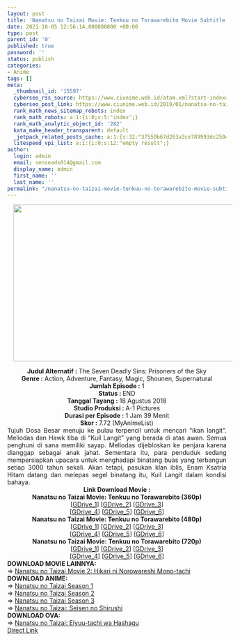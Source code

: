 ```yaml
---
layout: post
title: 'Nanatsu no Taizai Movie: Tenkuu no Torawarebito Movie Subtitle Indonesia'
date: 2021-10-05 12:56:14.000000000 +00:00
type: post
parent_id: '0'
published: true
password: ''
status: publish
categories:
- Anime
tags: []
meta:
  _thumbnail_id: '15597'
  cyberseo_rss_source: https://www.ciunime.web.id/atom.xml?start-index=3301&max-results=150
  cyberseo_post_link: https://www.ciunime.web.id/2019/01/nanatsu-no-taizai-movie-tenkuu-no.html
  rank_math_news_sitemap_robots: index
  rank_math_robots: a:1:{i:0;s:5:"index";}
  rank_math_analytic_object_id: '282'
  kata_make_header_transparent: default
  _jetpack_related_posts_cache: a:1:{s:32:"37550b67d263a3ce789993dc25046c5f";a:2:{s:7:"expires";i:1648720549;s:7:"payload";a:0:{}}}
  litespeed_vpi_list: a:1:{i:0;s:12:"empty result";}
author:
  login: admin
  email: senseads014@gmail.com
  display_name: admin
  first_name: ''
  last_name: ''
permalink: "/nanatsu-no-taizai-movie-tenkuu-no-torawarebito-movie-subtitle-indonesia/"
---
```

<div class="separator" style="clear: both; text-align: center;"><a href="https://2.bp.blogspot.com/-vOcCQgKSwRg/XE25l9d1vqI/AAAAAAAAIr4/T-8jKAjvfNMoBl5qnx3eFh86wJvCJauSACLcBGAs/s1600/Nanatsu%2Bno%2BTaizai%2BMovie%2B-%2BTenkuu%2Bno%2BTorawarebito.jpg" style="margin-left: 1em; margin-right: 1em;"><img border="0" data-original-height="720" data-original-width="1280" height="360" src="{{ site.baseurl }}/assets/2021/10/Nanatsu%2Bno%2BTaizai%2BMovie%2B-%2BTenkuu%2Bno%2BTorawarebito.jpg" width="640" /></a></div>
<p>
<div style="text-align: center;"><b>Judul</b><b><b> Alternatif</b> :</b> The Seven Deadly Sins: Prisoners of the Sky</div>
<div style="text-align: center;"><b><b>Genre :</b></b> Action, Adventure, Fantasy, Magic, Shounen, Supernatural</div>
<div style="text-align: center;"><b>Jumlah Episode :</b> 1<br /><b>Status :&nbsp;</b>END<br /><b>Tanggal Tayang :</b> 18 Agustus 2018<br /><b>Studio Produksi : </b>A-1 Pictures<br /><b>Durasi per Episode :</b> 1 Jam 39 Menit</div>
<div style="text-align: center;"><b>Skor :</b> 7.72 (MyAnimeList)</div>
<div style="text-align: center;"></div>
<div style="text-align: justify;">Tujuh Dosa Besar menuju ke pulau terpencil untuk mencari “ikan langit”. Meliodas dan Hawk tiba di “Kuil Langit” yang berada di atas awan. Semua penghuni di sana memiliki sayap. Meliodas dijebloskan ke penjara karena dianggap sebagai anak jahat. Sementara itu, para penduduk sedang mempersiapkan upacara untuk menghadapi binatang buas yang terbangun setiap 3000 tahun sekali. Akan tetapi, pasukan klan iblis, Enam Ksatria Hitam datang dan melepas segel binatang itu, Kuil Langit dalam kondisi bahaya.</div>
<div style="text-align: justify;"></div>
<div style="text-align: justify;"></div>
<div style="text-align: center;"><b>Link Download Movie :</b></div>
<div style="text-align: center;"></div>
<div style="text-align: center;"><b>Nanatsu no Taizai Movie: Tenkuu no Torawarebito (360p)</b></div>
<div style="text-align: center;">[<a href="https://drive.google.com/uc?export=download&amp;id=10-LKwaInogBcrrNPh5o93uryzLxNTbnj" target="_blank" rel="noopener">GDrive_1</a>] [<a href="https://drive.google.com/uc?export=download&amp;id=1t7MgGn_--bvymYwN-Df1GiyftSSW2ERj" target="_blank" rel="noopener">GDrive_2</a>] [<a href="https://drive.google.com/uc?export=download&amp;id=1VSJmlguuZE2U3sLCeGSids_rs9UrnBLC" target="_blank" rel="noopener">GDrive_3</a>]<br />[<a href="https://drive.google.com/uc?export=download&amp;id=1jS9GA71i5kl_UWnizR4SlYg6izMJENdg" target="_blank" rel="noopener">GDrive_4</a>] [<a href="https://drive.google.com/uc?export=download&amp;id=1AH4-4_ffhlW2wFeoom1JRTLH1BGObwyM" target="_blank" rel="noopener">GDrive_5</a>] [<a href="https://drive.google.com/uc?id=18HI-_c2r0j7YjFGj7WcLPZ9l29BQXB6L&amp;amp;export=download" target="_blank" rel="noopener">GDrive_6</a>]</div>
<div style="text-align: center;"></div>
<div style="text-align: center;"><b>Nanatsu no Taizai Movie: Tenkuu no Torawarebito (480p)</b><br />[<a href="https://drive.google.com/uc?export=download&amp;id=1KbbC4A1sAHKWNz7l81o6BCNxvHfoYR-b" target="_blank" rel="noopener">GDrive_1</a>] [<a href="https://drive.google.com/uc?export=download&amp;id=1Kd47VYCAwwBr6xX3KJ4RO08YKLl0RaFt" target="_blank" rel="noopener">GDrive_2</a>] [<a href="https://drive.google.com/uc?export=download&amp;id=1Z2yTajII-n6_D8o7TmPllIGS_0IUmoQO" target="_blank" rel="noopener">GDrive_3</a>]<br />[<a href="https://drive.google.com/uc?export=download&amp;id=1PekCvXkR_-OJZXW2lsqU9QidnPMel2gN" target="_blank" rel="noopener">GDrive_4</a>] [<a href="https://drive.google.com/uc?export=download&amp;id=1Ud1Jv0K1_NVY2KS1InULaKMzeJ0Q6xEn" target="_blank" rel="noopener">GDrive_5</a>] [<a href="https://drive.google.com/uc?export=download&amp;id=1CX_7UUeoKMOjFo8_iHkC57oSEuRAJNXg" target="_blank" rel="noopener">GDrive_6</a>]</div>
<div style="text-align: center;"><b>Nanatsu no Taizai Movie: Tenkuu no Torawarebito (720p)</b><br />[<a href="https://drive.google.com/uc?export=download&amp;id=1Q3dw0b0QIHa8ZLtG1XYUaFXqvcedJ9TE" target="_blank" rel="noopener">GDrive_1</a>] [<a href="https://drive.google.com/uc?export=download&amp;id=1tzCsEbKyUqBC1HL7-lIr-7Cadw1tAv2F" target="_blank" rel="noopener">GDrive_2</a>] [<a href="https://drive.google.com/uc?export=download&amp;id=1-2b0j6_u6nO23ceU1tdp1nz1AYgUcfU8" target="_blank" rel="noopener">GDrive_3</a>]<br />[<a href="https://drive.google.com/uc?export=download&amp;id=1ka05lnFWwsTMA3YxPEn8XsZnP5WbBp0d" target="_blank" rel="noopener">GDrive_4</a>] [<a href="https://drive.google.com/uc?export=download&amp;id=19oUmX2MWiKIzCC7fS21_qN2ZpaaPqzOB" target="_blank" rel="noopener">GDrive_5</a>] [<a href="https://drive.google.com/uc?export=download&amp;id=1Xa1hx69vIl9cZhva4gbPTRRR6s-0yHu6" target="_blank" rel="noopener">GDrive_6</a>]
<div style="text-align: left;"></div>
<div style="text-align: left;"></div>
<div style="text-align: left;"><b>DOWNLOAD MOVIE LAINNYA:</b></div>
<div style="text-align: left;"></div>
<div style="text-align: left;"><span style="text-align: justify;">=&gt;&nbsp;</span><a href="https://www.ciunime.web.id/2021/10/nanatsu-no-taizai-movie-2-hikari-ni.html" style="text-align: justify;" target="_blank" rel="noopener">Nanatsu no Taizai Movie 2: Hikari ni Norowareshi Mono-tachi</a></div>
<div style="text-align: left;"></div>
<div style="text-align: left;"><b>DOWNLOAD ANIME:</b></div>
<div style="text-align: left;"></div>
<div style="text-align: left;">=&gt;&nbsp;<a href="https://www.ciunime.web.id/2019/01/nanatsu-no-taizai-season-1-episode-01.html" target="_blank" rel="noopener">Nanatsu no Taizai Season 1</a></div>
<div style="text-align: left;">=&gt;&nbsp;<a href="https://www.ciunime.web.id/2019/01/nanatsu-no-taizai-season-2-episode-01.html" target="_blank" rel="noopener">Nanatsu no Taizai Season 2</a><br /><span style="text-align: justify;">=&gt;&nbsp;</span><a href="https://www.ciunime.web.id/2020/03/nanatsu-no-taizai-season-3-episode-01.html" style="text-align: justify;" target="_blank" rel="noopener">Nanatsu no Taizai Season 3</a></div>
<div style="text-align: left;">=&gt;&nbsp;<a href="https://www.ciunime.web.id/2019/07/nanatsu-no-taizai-seisen-no-shirushi.html" target="_blank" rel="noopener">Nanatsu no Taizai: Seisen no Shirushi</a></div>
<div style="text-align: left;">
<div style="text-align: left;">
<div style="text-align: left;"><b>DOWNLOAD OVA:</b></div>
<div style="text-align: left;"></div>
<div style="text-align: left;">=&gt;&nbsp;<a href="https://www.ciunime.web.id/2019/04/nanatsu-no-taizai-eiyuu-tachi-wa.html" target="_blank" rel="noopener">Nanatsu no Taizai: Eiyuu-tachi wa Hashagu</a></div>
<div style="text-align: left;"></div>
</div>
</div>
</div>
<link rel="stylesheet" href="https://cdnjs.cloudflare.com/ajax/libs/font-awesome/4.7.0/css/font-awesome.min.css" />
<div class="divbtn"> <a href="https://handymansurrender.com/fihup8buzv?key=94550f7ce39444073321dde3b8782f97" class="btn"><i class="fa fa-download"></i> Direct Link</a> </div>
